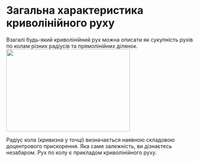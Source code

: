 # Загальна характеристика криволiнiйного руху

<div class="space">Взагалi будь-який криволiнiйний рух можна описати як сукупнiсть рухiв по колам рiзних радiусiв та прямолiнiйних дiлянок.</div>

<div class="space"><img class="image" width="330" height="220" src="https://rawgit.com/chudaol/ed-era-book-physics/master/images/chapter_3/11.png"></div>

Радiус кола (кривизна у точцi) визначається наявною складовою доцентрового прискорення. Яка саме залежнiсть, ви дiзнаєтесь незабаром. Рух по колу є прикладом криволiнiйного руху.